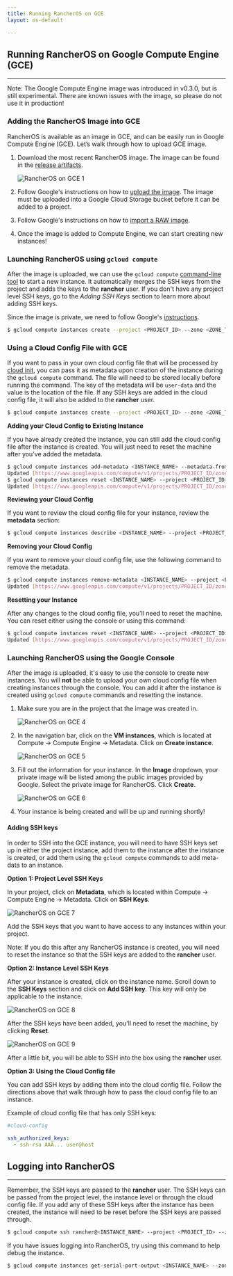 ```yaml
---
title: Running RancherOS on GCE
layout: os-default

---
```

## Running RancherOS on Google Compute Engine (GCE)
----

Note: The Google Compute Engine image was introduced in v0.3.0, but is still experimental. There are known issues with the image, so please do not use it in production!

### Adding the RancherOS Image into GCE

RancherOS is available as an image in GCE, and can be easily run in Google Compute Engine (GCE).  Let’s walk through how to upload GCE image. 

1. Download the most recent RancherOS image. The image can be found in the [release artifacts](https://github.com/rancherio/os/releases).

    ![RancherOS on GCE 1]({{site.baseurl}}/img/os/Rancher_gce1.png)

2. Follow Google's instructions on how to [upload the image](https://cloud.google.com/compute/os/tutorials/building-images#publishingimage). The image must be uploaded into a Google Cloud Storage bucket before it can be added to a project. 

3. Follow Google's instructions on how to [import a RAW image](https://cloud.google.com/compute/os/images#use_saved_image). 

4. Once the image is added to Compute Engine, we can start creating new instances!

### Launching RancherOS using `gcloud compute`

After the image is uploaded, we can use the `gcloud compute` [command-line tool](https://cloud.google.com/compute/os/gcloud-compute/) to start a new instance. It automatically merges the SSH keys from the project and adds the keys to the **rancher** user. If you don't have any project level SSH keys, go to the _Adding SSH Keys_ section to learn more about adding SSH keys. 

Since the image is private, we need to follow Google's [instructions](https://cloud.google.com/compute/os/images#start_an_instance_from_a_private_image). 

```bash
$ gcloud compute instances create --project <PROJECT_ID> --zone <ZONE_TO_CREATE_INSTANCE> <INSTANCE_NAME> --image <PRIVATE_IMAGE_NAME>
```

### Using a Cloud Config File with GCE

If you want to pass in your own cloud config file that will be processed by [cloud init]({{site.baseurl}}/os/cloud-init), you can pass it as metadata upon creation of the instance during the `gcloud compute` command. The file will need to be stored locally before running the command. The key of the metadata will be `user-data` and the value is the location of the file. If any SSH keys are added in the cloud config file, it will also be added to the **rancher** user.

```bash
$ gcloud compute instances create --project <PROJECT_ID> --zone <ZONE_TO_CREATE_INSTANCE> <INSTANCE_NAME> --image <PRIVATE_IMAGE_NAME> --metadata-from-file user-data=/Directory/of/Cloud_Config.yml
```

**Adding your Cloud Config to Existing Instance**

If you have already created the instance, you can still add the cloud config file after the instance is created. You will just need to reset the machine after you've added the metadata.
    
```bash
$ gcloud compute instances add-metadata <INSTANCE_NAME> --metadata-from-file user-data=/Directory/of/File --project <PROJECT_ID> --zone <ZONE_OF_INSTANCE>
Updated [https://www.googleapis.com/compute/v1/projects/PROJECT_ID/zones/ZONE_OF_INSTANCE/instances/INSTANCE_NAME].
$ gcloud compute instances reset <INSTANCE_NAME> --project <PROJECT_ID> --zone <ZONE_OF_INSTANCE>
Updated [https://www.googleapis.com/compute/v1/projects/PROJECT_ID/zones/ZONE_OF_INSTANCE/instances/INSTANCE_NAME].
```

**Reviewing your Cloud Config**

If you want to review the cloud config file for your instance, review the **metadata** section:

```bash
$ gcloud compute instances describe <INSTANCE_NAME> --project <PROJECT_ID> --zone <ZONE_OF_INSTANCE>
```

**Removing your Cloud Config**

If you want to remove your cloud config file, use the following command to remove the metadata.

```bash
$ gcloud compute instances remove-metadata <INSTANCE_NAME> --project <PROJECT_ID> --zone <ZONE_OF_INSTANCE> --keys user-data
Updated [https://www.googleapis.com/compute/v1/projects/PROJECT_ID/zones/ZONE_OF_INSTANCE/instances/INSTANCE_NAME].
```

**Resetting your Instance**

After any changes to the cloud config file, you'll need to reset the machine. You can reset either using the console or using this command:

```bash
$ gcloud compute instances reset <INSTANCE_NAME> --project <PROJECT_ID> --zone <ZONE_OF_INSTANCE>
Updated [https://www.googleapis.com/compute/v1/projects/PROJECT_ID/zones/ZONE_OF_INSTANCE/instances/INSTANCE_NAME].
```

### Launching RancherOS using the Google Console

After the image is uploaded, it's easy to use the console to create new instances. You will **not** be able to upload your own cloud config file when creating instances through the console. You can add it after the instance is created using `gcloud compute` commands and resetting the instance. 

1. Make sure you are in the project that the image was created in.

    ![RancherOS on GCE 4]({{site.baseurl}}/img/os/Rancher_gce4.png)

2. In the navigation bar, click on the **VM instances**, which is located at Compute -> Compute Engine -> Metadata.  Click on **Create instance**.

    ![RancherOS on GCE 5]({{site.baseurl}}/img/os/Rancher_gce5.png)
    
2.  Fill out the information for your instance. In the **Image** dropdown, your private image will be listed among the public images provided by Google. Select the private image for RancherOS. Click **Create**.
    
    ![RancherOS on GCE 6]({{site.baseurl}}/img/os/Rancher_gce6.png)

3. Your instance is being created and will be up and running shortly! 

#### Adding SSH keys 

In order to SSH into the GCE instance, you will need to have SSH keys set up in either the project instance, add them to the instance after the instance is created, or add them using the `gcloud compute` commands to add meta-data to an instance. 

**Option 1: Project Level SSH Keys**

In your project, click on **Metadata**, which is located within Compute -> Compute Engine -> Metadata. Click on **SSH Keys**.

![RancherOS on GCE 7]({{site.baseurl}}/img/os/Rancher_gce7.png)

Add the SSH keys that you want to have access to any instances within your project.

Note: If you do this after any RancherOS instance is created, you will need to reset the instance so that the SSH keys are added to the **rancher** user.

**Option 2: Instance Level SSH Keys**

After your instance is created, click on the instance name. Scroll down to the **SSH Keys** section and click on **Add SSH key**. This key will only be applicable to the instance. 

![RancherOS on GCE 8]({{site.baseurl}}/img/os/Rancher_gce8.png)

After the SSH keys have been added, you'll need to reset the machine, by clicking **Reset**. 

![RancherOS on GCE 9]({{site.baseurl}}/img/os/Rancher_gce9.png)

After a little bit, you will be able to SSH into the box using the **rancher** user. 

**Option 3: Using the Cloud Config file**

You can add SSH keys by adding them into the cloud config file. Follow the directions above that walk through how to pass the cloud config file to an instance.

Example of cloud config file that has only SSH keys:

```yaml
#cloud-config

ssh_authorized_keys:
  - ssh-rsa AAA... user@host
```

## Logging into RancherOS
----

Remember, the SSH keys are passed to the **rancher** user. The SSH keys can be passed from the project level, the instance level or through the cloud config file. If you add any of these SSH keys after the instance has been created, the instance will need to be reset before the SSH keys are passed through.

```bash
$ gcloud compute ssh rancher@<INSTANCE_NAME> --project <PROJECT_ID> --zone <ZONE_OF_INSTANCE>
```

If you have issues logging into RancherOS, try using this command to help debug the instance.

```bash
$ gcloud compute instances get-serial-port-output <INSTANCE_NAME> --zone <ZONE_OF_INSTANCE> --project <PROJECT_ID>
```




